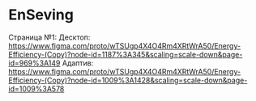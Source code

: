 # EnSeving

Страница №1:
Десктоп: https://www.figma.com/proto/wTSUgp4X4O4Rm4XRtWrA50/Energy-Efficiency-(Copy)?node-id=1187%3A345&scaling=scale-down&page-id=969%3A149
Адаптив: https://www.figma.com/proto/wTSUgp4X4O4Rm4XRtWrA50/Energy-Efficiency-(Copy)?node-id=1009%3A1428&scaling=scale-down&page-id=1009%3A578
